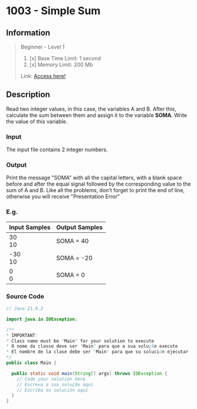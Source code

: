 # 1003 - Simple Sum

## Information
> Beginner - Level 1
> 
> 1. [x]  Base Time Limit: 1 second
> 2. [x]  Memory Limit: 200 Mb
> 
> Link: [Access here!](https://judge.beecrowd.com/en/problems/view/1003)

## Description
Read two integer values, in this case, the variables A and B. After this, calculate the sum between them and assign it to the variable **SOMA**. Write the value of this variable.

### Input
The input file contains 2 integer numbers.

### Output
Print the message "SOMA" with all the capital letters, with a blank space before and after the equal signal followed by the corresponding value to the sum of A and B. Like all the problems, don't forget to print the end of line, otherwise you will receive "Presentation Error"

### E.g.
| Input Samples | Output Samples |
|---------------|----------------|
| 30  <br/> 10  | SOMA = 40      |
| -30 <br/> 10  | SOMA = -20     |
| 0   <br/>  0  | SOMA = 0       |



### Source Code
```java
// Java 21.0.2

import java.io.IOException;

/**
* IMPORTANT:
* Class name must be "Main" for your solution to execute
* O nome da classe deve ser "Main" para que a sua solução execute
* El nombre de la clase debe ser "Main" para que su solución ejecutar
*/
public class Main {

  public static void main(String[] args) throws IOException {
    // Code your solution here
    // Escreva a sua solução aqui
    // Escriba su solución aquí
  }
}
```
